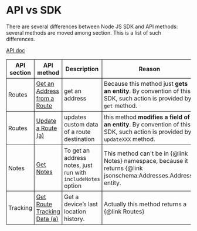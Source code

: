 # API vs SDK

<!-- TODO: move style to JSDOC settings -->
<style>
table {
	border-spacing: 0;
	border-collapse: collapse;
}

table td, table th {
	padding : 0.3em;
	border: 1px solid black;
}
</style>

There are several differences between Node JS SDK and API methods: several
methods are moved among section. This is a list of such differences.

[API doc](https://route4me.io/docs/)

| API section | API method | Description | Reason | SDK method |
| --- | --- | --- | --- | --- |
| Routes | <a href="https://route4me.io/docs/#get-an-address-from-a-route"> Get an Address from a Route </a> | get an address | Because this method just **gets an entity**. By convention of this SDK, such action is provided by `get` method. | {@link Addresses#get} |
| Routes | <a href="https://route4me.io/docs/#update-a-route"> Update a Route (a) </a> | updates custom data of a route destination | this method **modifies a field of an entity**. By convention of this SDK, such action is provided by `updateXXX` method. | {@link Addresses#updateCustomData} |
| Notes | <a href="https://route4me.io/docs/#get-notes"> Get Notes </a> | To get an address notes, just run with `includeNotes` option | This method can't be in {@link Notes} namespace, because it returns {@link jsonschema:Addresses.Address} entity. | {@link Addresses#get} |
| Tracking | <a href="https://route4me.io/docs/#get-route-tracking-data"> Get Route Tracking Data (a) </a> | Get a device’s last location history. | Actually this method returns a {@link Routes} | {@link Routes#get} |
